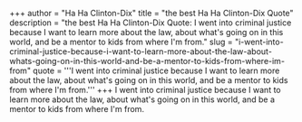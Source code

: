 +++
author = "Ha Ha Clinton-Dix"
title = "the best Ha Ha Clinton-Dix Quote"
description = "the best Ha Ha Clinton-Dix Quote: I went into criminal justice because I want to learn more about the law, about what's going on in this world, and be a mentor to kids from where I'm from."
slug = "i-went-into-criminal-justice-because-i-want-to-learn-more-about-the-law-about-whats-going-on-in-this-world-and-be-a-mentor-to-kids-from-where-im-from"
quote = '''I went into criminal justice because I want to learn more about the law, about what's going on in this world, and be a mentor to kids from where I'm from.'''
+++
I went into criminal justice because I want to learn more about the law, about what's going on in this world, and be a mentor to kids from where I'm from.
